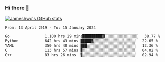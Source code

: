 ### Hi there 👋

[![Jameshwc's GitHub stats](https://github-readme-stats.vercel.app/api?username=jameshwc)](https://github.com/anuraghazra/github-readme-stats)

<!--START_SECTION:waka-->

```txt
From: 13 April 2019 - To: 15 January 2024

Go                1,100 hrs 29 mins█████████▓░░░░░░░░░░░░░░░   38.77 %
Python            642 hrs 43 mins █████▓░░░░░░░░░░░░░░░░░░░   22.65 %
YAML              350 hrs 40 mins ███░░░░░░░░░░░░░░░░░░░░░░   12.36 %
C                 113 hrs 57 mins █░░░░░░░░░░░░░░░░░░░░░░░░   04.02 %
C++               83 hrs 26 mins  ▓░░░░░░░░░░░░░░░░░░░░░░░░   02.94 %
```

<!--END_SECTION:waka-->
